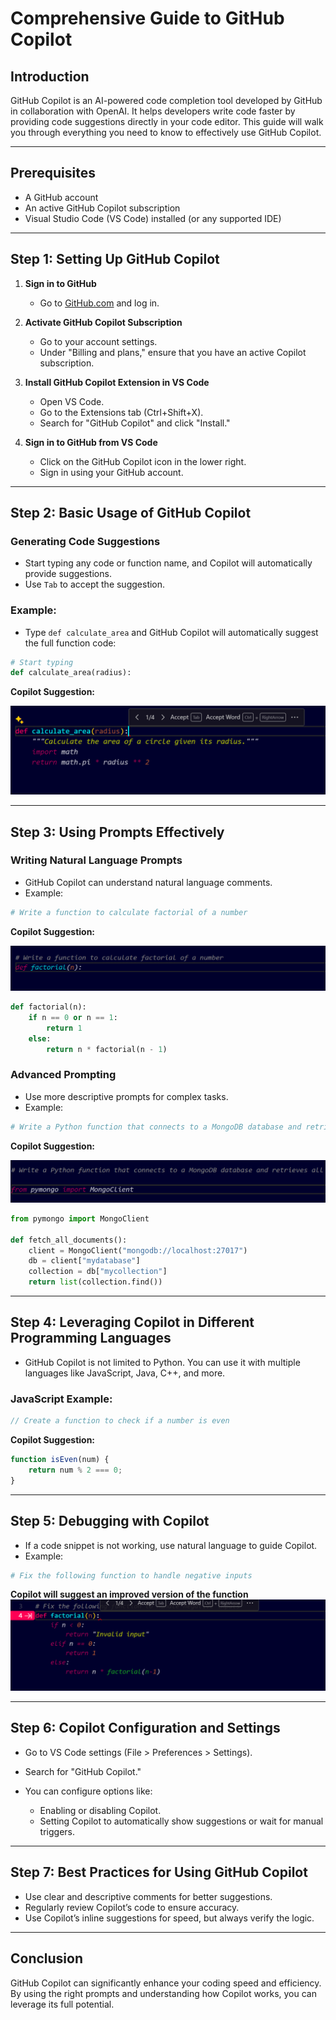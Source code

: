 # **Comprehensive Guide to GitHub Copilot**

## **Introduction**

GitHub Copilot is an AI-powered code completion tool developed by GitHub in collaboration with OpenAI. It helps developers write code faster by providing code suggestions directly in your code editor. This guide will walk you through everything you need to know to effectively use GitHub Copilot.

---

## **Prerequisites**

* A GitHub account
* An active GitHub Copilot subscription
* Visual Studio Code (VS Code) installed (or any supported IDE)

---

## **Step 1: Setting Up GitHub Copilot**

1. **Sign in to GitHub**

   * Go to [GitHub.com](https://github.com) and log in.

2. **Activate GitHub Copilot Subscription**

   * Go to your account settings.
   * Under "Billing and plans," ensure that you have an active Copilot subscription.

3. **Install GitHub Copilot Extension in VS Code**

   * Open VS Code.
   * Go to the Extensions tab (Ctrl+Shift+X).
   * Search for "GitHub Copilot" and click "Install."

4. **Sign in to GitHub from VS Code**

   * Click on the GitHub Copilot icon in the lower right.
   * Sign in using your GitHub account.

---

## **Step 2: Basic Usage of GitHub Copilot**

### **Generating Code Suggestions**

* Start typing any code or function name, and Copilot will automatically provide suggestions.
* Use `Tab` to accept the suggestion.

### **Example:**

* Type `def calculate_area` and GitHub Copilot will automatically suggest the full function code:

```python
# Start typing
def calculate_area(radius):
```

**Copilot Suggestion:**

![alt text](../images/img217.png)

---

## **Step 3: Using Prompts Effectively**

### **Writing Natural Language Prompts**

* GitHub Copilot can understand natural language comments.
* Example:

```python
# Write a function to calculate factorial of a number
```

**Copilot Suggestion:**

![alt text](../images/img218.png)

```python
def factorial(n):
    if n == 0 or n == 1:
        return 1
    else:
        return n * factorial(n - 1)
```

### **Advanced Prompting**

* Use more descriptive prompts for complex tasks.
* Example:

```python
# Write a Python function that connects to a MongoDB database and retrieves all documents from a collection
```

**Copilot Suggestion:**

![alt text](../images/img219.png)
```python
from pymongo import MongoClient

def fetch_all_documents():
    client = MongoClient("mongodb://localhost:27017")
    db = client["mydatabase"]
    collection = db["mycollection"]
    return list(collection.find())
```

---

## **Step 4: Leveraging Copilot in Different Programming Languages**

* GitHub Copilot is not limited to Python. You can use it with multiple languages like JavaScript, Java, C++, and more.

### **JavaScript Example:**

```javascript
// Create a function to check if a number is even
```

**Copilot Suggestion:**

```javascript
function isEven(num) {
    return num % 2 === 0;
}
```

---

## **Step 5: Debugging with Copilot**

* If a code snippet is not working, use natural language to guide Copilot.
* Example:

```python
# Fix the following function to handle negative inputs
```

**Copilot will suggest an improved version of the function**
![alt text](../images/img220.png)

---

## **Step 6: Copilot Configuration and Settings**

* Go to VS Code settings (File > Preferences > Settings).
* Search for "GitHub Copilot."
* You can configure options like:

  * Enabling or disabling Copilot.
  * Setting Copilot to automatically show suggestions or wait for manual triggers.

---

## **Step 7: Best Practices for Using GitHub Copilot**

* Use clear and descriptive comments for better suggestions.
* Regularly review Copilot’s code to ensure accuracy.
* Use Copilot’s inline suggestions for speed, but always verify the logic.

---

## **Conclusion**

GitHub Copilot can significantly enhance your coding speed and efficiency. By using the right prompts and understanding how Copilot works, you can leverage its full potential.

